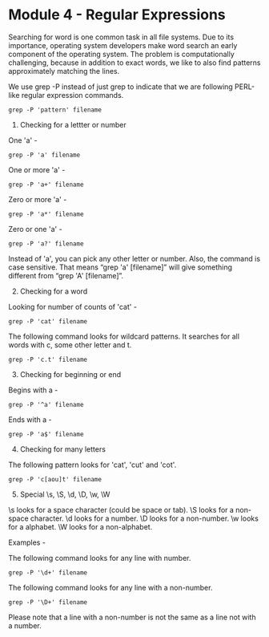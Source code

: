 # Module 4 - Regular Expressions



Searching for word is one common task in all file systems. Due to its importance, operating system developers make word search an early component of the operating system. The problem is computationally challenging, because in addition to exact words, we like to also find patterns approximately matching the lines.

We use grep -P instead of just grep to indicate that we are following PERL-like regular expression commands.

~~~~~~~~
grep -P 'pattern' filename
~~~~~~~~

1. Checking for a lettter or number

One 'a' -

~~~~~~~~
grep -P 'a' filename
~~~~~~~~

One or more 'a' -

~~~~~~~~
grep -P 'a+' filename
~~~~~~~~

Zero or more 'a' -

~~~~~~~~
grep -P 'a*' filename
~~~~~~~~

Zero or one 'a' -

~~~~~~~~
grep -P 'a?' filename
~~~~~~~~

Instead of 'a', you can pick any other letter or number. Also, the command is case sensitive. That means “grep 'a' [filename]” will give something different from “grep 'A' [filename]”.


2. Checking for a word

Looking for number of counts of 'cat' -

~~~~~~~~
grep -P 'cat' filename
~~~~~~~~

The following command looks for wildcard patterns. It searches for all words with c, some other letter and t.

~~~~~~~~
grep -P 'c.t' filename
~~~~~~~~


3.  Checking for beginning or end

Begins with a -

~~~~~~~~
grep -P '^a' filename
~~~~~~~~


Ends with a -

~~~~~~~~
grep -P 'a$' filename
~~~~~~~~


4. Checking for many letters

The following pattern looks for 'cat', 'cut' and 'cot'.

~~~~~~~~
grep -P 'c[aou]t' filename
~~~~~~~~


5. Special  \s, \S, \d, \D, \w, \W

\s  looks for a space character (could be space or tab).
\S looks for a non-space character.
\d looks for a number.
\D looks for a non-number.
\w looks for a alphabet.
\W looks for a non-alphabet.

Examples -

The following command looks for any line with number.

~~~~~~~~
grep -P '\d+' filename
~~~~~~~~

The following command looks for any line with a non-number.

~~~~~~~~
grep -P '\D+' filename
~~~~~~~~

Please note that a line with a non-number is not the same as a line not with a number.
